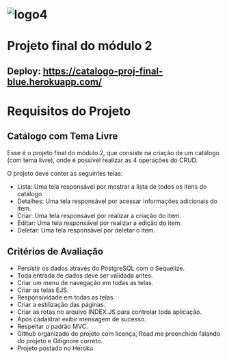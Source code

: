 # ![logo4](https://user-images.githubusercontent.com/97922536/161674844-94a5debf-27a0-44ff-ad96-86c7e5270a26.png)

# Projeto final do módulo 2

## Deploy: https://catalogo-proj-final-blue.herokuapp.com/

# Requisitos do Projeto

## Catálogo com Tema Livre

Esse é o projeto final do módulo 2, que consiste na criação de um catálogo (com tema livre), onde é possível realizar as 4 operações do CRUD.

O projeto deve conter as seguintes telas:

- Lista: Uma tela responsável por mostrar a lista de todos os itens do catálogo.
- Detalhes: Uma tela responsável por acessar informações adicionais do item.
- Criar: Uma tela responsável por realizar a criação do item.
- Editar: Uma tela responsável por realizar a edição do item.
- Deletar: Uma tela responsável por deletar o item.


## Critérios de Avaliação

- Persistir os dados através do PostgreSQL com o Sequelize.
- Toda entrada de dados deve ser validada antes.
- Criar um menu de navegação em todas as telas.
- Criar as telas EJS.
- Responsividade em todas as telas.
- Criar a estilização das páginas.
- Criar as rotas no arquivo INDEX.JS para controlar toda aplicação.
- Após cadastrar exibir mensagem de sucesso.
- Respeitar o padrão MVC.
- Github organizado do projeto com licença, Read.me preenchido falando do projeto e Gitignore correto.
- Projeto postado no Heroku. 
